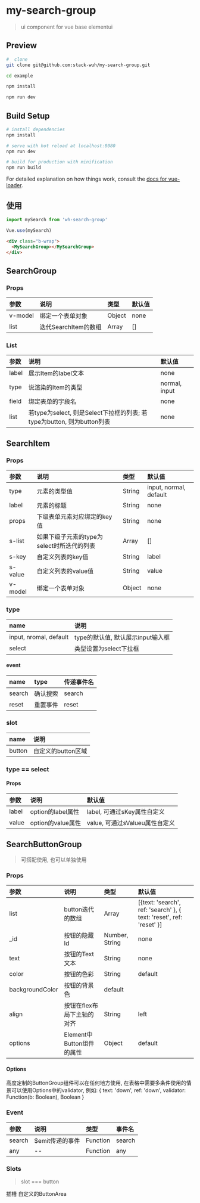 # my-search-group

> ui component for vue base elementui

## Preview
```bash
#  clone
git clone git@github.com:stack-wuh/my-search-group.git

cd example

npm install 

npm run dev

```

## Build Setup

``` bash
# install dependencies
npm install

# serve with hot reload at localhost:8080
npm run dev

# build for production with minification
npm run build
```

For detailed explanation on how things work, consult the [docs for vue-loader](http://vuejs.github.io/vue-loader).


## 使用

```javascript
import mySearch from 'wh-search-group'

Vue.use(mySearch)
```

```html
<div class="b-wrap">
  <MySearchGroup></MySearchGroup>
</div>
```

## SearchGroup
### Props
| 参数 | 说明 | 类型 | 默认值 |
| :-- | :-- | :-- | :-- |
| v-model | 绑定一个表单对象 | Object | none |
| list | 迭代SearchItem的数组 | Array | [] |            

### List          
| 参数 | 说明 | 默认值 |       
| :-- | :-- | :-- |
| label | 展示Item的label文本 |  none |
| type | 说渲染的Item的类型 | normal, input |
| field | 绑定表单的字段名 | none |
| list | 若type为select, 则是Select下拉框的列表; 若type为button, 则为button列表 | none |


## SearchItem
### Props
| 参数 | 说明 | 类型 | 默认值 |
| :-- | :-- | :-- | :-- |
| type | 元素的类型值 | String | input, normal, default |
| label | 元素的标题 | String | none |
| props | 下级表单元素对应绑定的key值 | String | none |
| s-list | 如果下级子元素的type为select时所迭代的列表 | Array | [] |
| s-key | 自定义列表的key值 | String | label |
| s-value | 自定义列表的value值 | String | value |
| v-model | 绑定一个表单对象 | Object | none |

### type
| name | 说明 |
| :-- | :-- |
| input, nromal, default | type的默认值, 默认展示input输入框 |
| select | 类型设置为select下拉框 |

#### event       

| name | type | 传递事件名 |
| :-- | :-- | :-- | 
| search | 确认搜索 | search |
| reset | 重置事件 | reset |

### slot
| name | 说明 |
| :-- | :-- |
| button | 自定义的button区域 |

### type == select
#### Props
| 参数 | 说明 | 默认值 |
| :-- | :-- | :-- |
| label | option的label属性 | label, 可通过sKey属性自定义 |
| value | option的value属性 | value, 可通过sValueu属性自定义 |

## SearchButtonGroup
> 可搭配使用, 也可以单独使用

### Props
| 参数 | 说明 | 类型 | 默认值 |
|:-- | :-- | :-- | :-- |
| list | button迭代的数组 | Array | [{text: 'search', ref: 'search' }, { text: 'reset', ref: 'reset' }] |
| _id | 按钮的隐藏Id | Number, String | none |
| text | 按钮的Text文本 | String | none |
| color | 按钮的色彩 | String | default |
| backgroundColor | 按钮的背景色 | default |
| align | 按钮在flex布局下主轴的对齐 | String | left |
| options | Element中Button组件的属性 | Object | default |

#### Options
高度定制的ButtonGroup组件可以在任何地方使用, 在表格中需要多条件使用的情景可以使用Options中的validator, 例如:
{
  text: 'down',
  ref: 'down',
  validator: Function(b: Boolean), Boolean
}

### Event
| 参数 | 说明 | 类型 |  事件名 |
| :-- | :-- | :-- | :-- |
| search | $emit传递的事件 | Function | search |
| any | -- | Function | any |

### Slots
> slot === button

插槽 自定义的ButtonArea